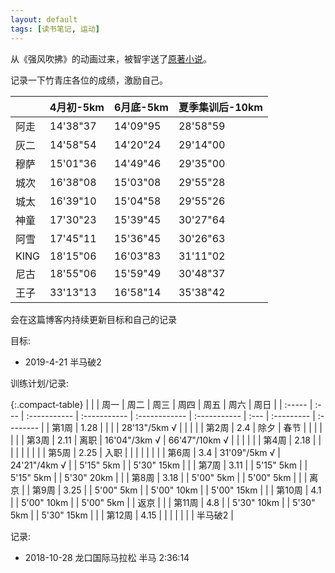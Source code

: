 ```yaml
---
layout: default
tags: [读书笔记, 运动]
---
```


从《强风吹拂》的动画过来，被智宇送了[原著小说](https://book.douban.com/subject/26210487/)。

记录一下竹青庄各位的成绩，激励自己。

|      | 4月初-5km | 6月底-5km | 夏季集训后-10km |
| :--- | :-------- | :-------- | :-------------- |
| 阿走 | 14'38"37  | 14'09"95  | 28'58"59        |
| 灰二 | 14'58"54  | 14'20"24  | 29'14"00        |
| 穆萨 | 15'01"36  | 14'49"46  | 29'35"00        |
| 城次 | 16'38"08  | 15'03"08  | 29'55"28        |
| 城太 | 16'39"10  | 15'04"58  | 29'55"26        |
| 神童 | 17'30"23  | 15'39"45  | 30'27"64        |
| 阿雪 | 17'45"11  | 15'36"45  | 30'26"63        |
| KING | 18'15"06  | 16'03"83  | 31'11"02        |
| 尼古 | 18'55"06  | 15'59"49  | 30'48"37        |
| 王子 | 33'13"13  | 16'58"14  | 35'38"42        |

会在这篇博客内持续更新目标和自己的记录

目标:
- 2019-4-21 半马破2

训练计划/记录:

{:.compact-table}
|        |      | 周一         | 周二         | 周三          | 周四         | 周五 | 周六       | 周日      |
| :----- | :--- | :----------- | :----------- | :------------ | :----------- | :--- | :--------- | :-------- |
| 第1周  | 1.28 |              |              |               | 28'13"/5km √ |      |            |           |
| 第2周  | 2.4  | 除夕         | 春节         |               |              |      |            |           |
| 第3周  | 2.11 | 离职         | 16'04"/3km √ | 66'47"/10km √ |              |      |            |           |
| 第4周  | 2.18 |              |              |               |              |      |            |           |
| 第5周  | 2.25 | 入职         |              |               |              |      |            |           |
| 第6周  | 3.4  | 31'09"/5km √ | 24'21"/4km √ |               | 5'15" 5km    |      | 5'30" 15km |           |
| 第7周  | 3.11 |              | 5'15" 5km    |               | 5'15" 5km    |      | 5'30" 20km |           |
| 第8周  | 3.18 |              | 5'00" 5km    |               | 5'00" 5km    |      |            | 离京      |
| 第9周  | 3.25 |              | 5'00" 5km    |               | 5'00" 10km   |      | 5'00" 15km |           |
| 第10周 | 4.1  |              | 5'00" 10km   |               | 5'00" 5km    |      | 返京       |           |
| 第11周 | 4.8  |              | 5'30" 10km   |               | 5'30" 5km    |      | 5'30" 15km |           |
| 第12周 | 4.15 |              |              |               |              |      |            | 半马破2   |

记录:
- 2018-10-28 龙口国际马拉松 半马 2:36:14
